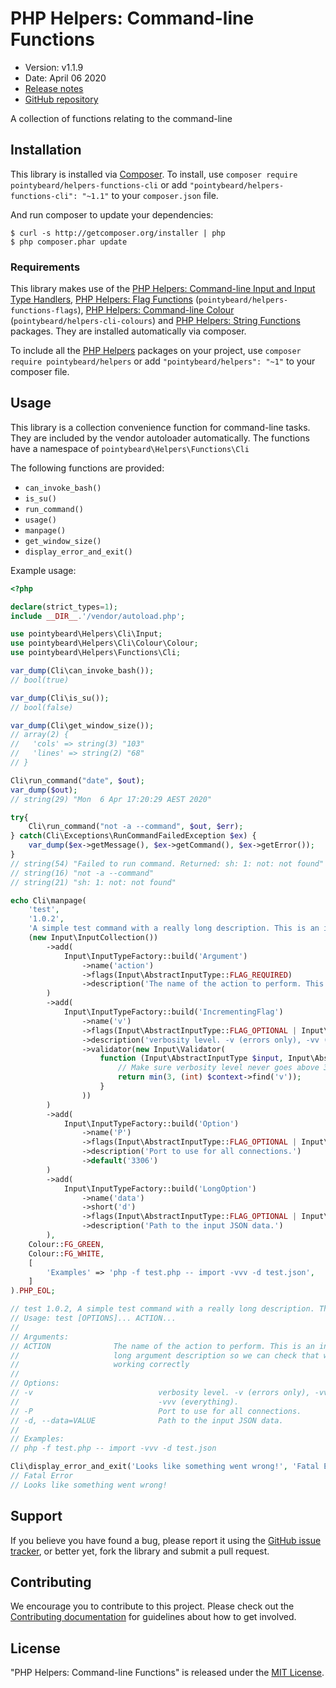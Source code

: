 # PHP Helpers: Command-line Functions

-   Version: v1.1.9
-   Date: April 06 2020
-   [Release notes](https://github.com/pointybeard/helpers-functions-cli/blob/master/CHANGELOG.md)
-   [GitHub repository](https://github.com/pointybeard/helpers-functions-cli)

A collection of functions relating to the command-line

## Installation

This library is installed via [Composer](http://getcomposer.org/). To install, use `composer require pointybeard/helpers-functions-cli` or add `"pointybeard/helpers-functions-cli": "~1.1"` to your `composer.json` file.

And run composer to update your dependencies:

    $ curl -s http://getcomposer.org/installer | php
    $ php composer.phar update

### Requirements

This library makes use of the [PHP Helpers: Command-line Input and Input Type Handlers](https://github.com/pointybeard/helpers-cli-input), [PHP Helpers: Flag Functions](https://github.com/pointybeard/helpers-functions-flags) (`pointybeard/helpers-functions-flags`), [PHP Helpers: Command-line Colour](https://github.com/pointybeard/helpers-cli-colours) (`pointybeard/helpers-cli-colours`) and [PHP Helpers: String Functions](https://github.com/pointybeard/helpers-functions-strings) packages. They are installed automatically via composer.

To include all the [PHP Helpers](https://github.com/pointybeard/helpers) packages on your project, use `composer require pointybeard/helpers` or add `"pointybeard/helpers": "~1"` to your composer file.

## Usage

This library is a collection convenience function for command-line tasks. They are included by the vendor autoloader automatically. The functions have a namespace of `pointybeard\Helpers\Functions\Cli`

The following functions are provided:

-   `can_invoke_bash()`
-   `is_su()`
-   `run_command()`
-   `usage()`
-   `manpage()`
-   `get_window_size()`
-   `display_error_and_exit()`

Example usage:

```php
<?php

declare(strict_types=1);
include __DIR__.'/vendor/autoload.php';

use pointybeard\Helpers\Cli\Input;
use pointybeard\Helpers\Cli\Colour\Colour;
use pointybeard\Helpers\Functions\Cli;

var_dump(Cli\can_invoke_bash());
// bool(true)

var_dump(Cli\is_su());
// bool(false)

var_dump(Cli\get_window_size());
// array(2) {
//   'cols' => string(3) "103"
//   'lines' => string(2) "68"
// }

Cli\run_command("date", $out);
var_dump($out);
// string(29) "Mon  6 Apr 17:20:29 AEST 2020"

try{
    Cli\run_command("not -a --command", $out, $err);
} catch(Cli\Exceptions\RunCommandFailedException $ex) {
    var_dump($ex->getMessage(), $ex->getCommand(), $ex->getError());
}
// string(54) "Failed to run command. Returned: sh: 1: not: not found"
// string(16) "not -a --command"
// string(21) "sh: 1: not: not found"

echo Cli\manpage(
    'test',
    '1.0.2',
    'A simple test command with a really long description. This is an intentionally very long argument description so we can check that word wrapping is working correctly. It should wrap to the window',
    (new Input\InputCollection())
        ->add(
            Input\InputTypeFactory::build('Argument')
                ->name('action')
                ->flags(Input\AbstractInputType::FLAG_REQUIRED)
                ->description('The name of the action to perform. This is an intentionally very long argument description so we can check that word wrapping is working correctly')
        )
        ->add(
            Input\InputTypeFactory::build('IncrementingFlag')
                ->name('v')
                ->flags(Input\AbstractInputType::FLAG_OPTIONAL | Input\AbstractInputType::FLAG_TYPE_INCREMENTING)
                ->description('verbosity level. -v (errors only), -vv (warnings and errors), -vvv (everything).')
                ->validator(new Input\Validator(
                    function (Input\AbstractInputType $input, Input\AbstractInputHandler $context) {
                        // Make sure verbosity level never goes above 3
                        return min(3, (int) $context->find('v'));
                    }
                ))
        )
        ->add(
            Input\InputTypeFactory::build('Option')
                ->name('P')
                ->flags(Input\AbstractInputType::FLAG_OPTIONAL | Input\AbstractInputType::FLAG_VALUE_OPTIONAL)
                ->description('Port to use for all connections.')
                ->default('3306')
        )
        ->add(
            Input\InputTypeFactory::build('LongOption')
                ->name('data')
                ->short('d')
                ->flags(Input\AbstractInputType::FLAG_OPTIONAL | Input\AbstractInputType::FLAG_VALUE_REQUIRED)
                ->description('Path to the input JSON data.')
        ),
    Colour::FG_GREEN,
    Colour::FG_WHITE,
    [
        'Examples' => 'php -f test.php -- import -vvv -d test.json',
    ]
).PHP_EOL;

// test 1.0.2, A simple test command with a really long description. This is an intentionally very long argument description so we can check that word wrapping is working correctly. It should wrap to the window
// Usage: test [OPTIONS]... ACTION...
//
// Arguments:
// ACTION              The name of the action to perform. This is an intentionally very
//                     long argument description so we can check that word wrapping is
//                     working correctly
//
// Options:
// -v                            verbosity level. -v (errors only), -vv (warnings and errors),
//                               -vvv (everything).
// -P                            Port to use for all connections.
// -d, --data=VALUE              Path to the input JSON data.
//
// Examples:
// php -f test.php -- import -vvv -d test.json

Cli\display_error_and_exit('Looks like something went wrong!', 'Fatal Error');
// Fatal Error
// Looks like something went wrong!

```

## Support

If you believe you have found a bug, please report it using the [GitHub issue tracker](https://github.com/pointybeard/helpers-functions-cli/issues), or better yet, fork the library and submit a pull request.

## Contributing

We encourage you to contribute to this project. Please check out the [Contributing documentation](https://github.com/pointybeard/helpers-functions-cli/blob/master/CONTRIBUTING.md) for guidelines about how to get involved.

## License

"PHP Helpers: Command-line Functions" is released under the [MIT License](http://www.opensource.org/licenses/MIT).
